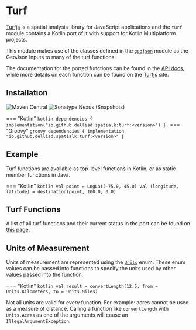 # Turf

[Turfjs](https://turfjs.org) is a spatial analysis library for JavaScript applications and the `turf` module contains a Kotlin port of it with support for Kotlin Multiplatform projects.

This module makes use of the classes defined in the [`geojson`](geojson/) module as the GeoJson inputs to many of the turf functions.

The documentation for the ported functions can be found in the [API docs](api/turf/), while more details on each function can be found on the [Turfjs](https://turfjs.org) site. 

## Installation 

![Maven Central](https://img.shields.io/maven-central/v/io.github.dellisd.spatialk/turf)
![Sonatype Nexus (Snapshots)](https://img.shields.io/nexus/s/io.github.dellisd.spatialk/turf?server=https%3A%2F%2Foss.sonatype.org)

=== "Kotlin"
    ```kotlin
    dependencies {
    implementation("io.github.dellisd.spatialk:turf:<version>")
    }
    ```
=== "Groovy"
    ```groovy
    dependencies {
        implementation "io.github.dellisd.spatialk:turf:<version>"
    }
    ```

## Example

Turf functions are available as top-level functions in Kotlin, or as static member functions in Java.

=== "Kotlin"
    ```kotlin
    val point = LngLat(-75.0, 45.0)
    val (longitude, latitude) = destination(point, 100.0, 0.0)
    ```
    
## Turf Functions

A list of all turf functions and their current status in the port can be found on [this page](../ported-functions/).

## Units of Measurement

Units of measurement are represented using the [`Units`](../api/turf/io.github.dellisd.spatialk.turf/-units/) enum. These enum values can be passed into functions to specify the units used by other values passed into the function.

=== "Kotlin"
    ```kotlin
    val result = convertLength(12.5, from = Units.Kilometers, to = Units.Miles)
    ```
    
Not all units are valid for every function. For example: acres cannot be used as a measure of distance.
Calling a function like `convertLength` with `Units.Acres` as one of the arguments will cause an `IllegalArgumentException`.